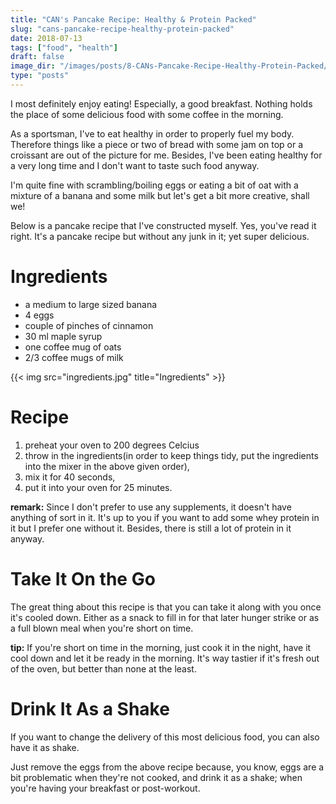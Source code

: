 ```yaml
---
title: "CAN's Pancake Recipe: Healthy & Protein Packed"
slug: "cans-pancake-recipe-healthy-protein-packed"
date: 2018-07-13
tags: ["food", "health"]
draft: false
image_dir: "/images/posts/8-CANs-Pancake-Recipe-Healthy-Protein-Packed/"
type: "posts"
---
```


I most definitely enjoy eating! Especially, a good breakfast. Nothing holds the place of some delicious food with some coffee in the morning.

As a sportsman, I've to eat healthy in order to properly fuel my body. Therefore things like a piece or two of bread with some jam on top or a croissant are out of the picture for me. Besides, I've been eating healthy for a very long time and I don't want to taste such food anyway.

I'm quite fine with scrambling/boiling eggs or eating a bit of oat with a mixture of a banana and some milk but let's get a bit more creative, shall we!

Below is a pancake recipe that I've constructed myself. Yes, you've read it right. It's a pancake recipe but without any junk in it; yet super delicious.

# Ingredients
- a medium to large sized banana
- 4 eggs
- couple of pinches of cinnamon
- 30 ml maple syrup
- one coffee mug of oats
- 2/3 coffee mugs of milk

{{< img src="ingredients.jpg" title="Ingredients" >}}

# Recipe
1. preheat your oven to 200 degrees Celcius
2. throw in the ingredients(in order to keep things tidy, put the ingredients into the mixer in the above given order),
3. mix it for 40 seconds,
4. put it into your oven for 25 minutes.

**remark:** Since I don't prefer to use any supplements, it doesn't have anything of sort in it. It's up to you if you want to add some whey protein in it but I prefer one without it. Besides, there is still a lot of protein in it anyway.

# Take It On the Go
The great thing about this recipe is that you can take it along with you once it's cooled down. Either as a snack to fill in for that later hunger strike or as a full blown meal when you're short on time.

**tip:** If you're short on time in the morning, just cook it in the night, have it cool down and let it be ready in the morning. It's way tastier if it's fresh out of the oven, but better than none at the least.

# Drink It As a Shake
If you want to change the delivery of this most delicious food, you can also have it as shake.

Just remove the eggs from the above recipe because, you know, eggs are a bit problematic when they're not cooked, and drink it as a shake; when you're having your breakfast or post-workout.